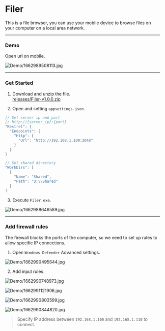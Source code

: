 # Filer  

This is a file browser, you can use your mobile device to browse files on your computer on a local area network.  

---  

### Demo  

Open url on mobile.  

![Demo/1662989508113.jpg](Demo/1662989508113.jpg)  

---  

### Get Started  

1. Download and unzip the file.  
[releases/Filer-v1.0.0.zip](https://github.com/fysh711426/Filer/releases)  

2. Open and setting `appsettings.json`.  

```C#
// Set server ip and port
// http://{server_ip}:{port}
"Kestrel": {
  "Endpoints": {
    "Http": {
      "Url": "http://192.168.1.100:2048"
    }
  }
}
```

```C#
// Set shared directory
"WorkDirs": [
  {
    "Name": "Shared",
    "Path": "D:\\Shared"
  }
]
```

3. Execute `Filer.exe`.  

![Demo/1662988648589.jpg](Demo/1662988648589.jpg)  

---  

### Add firewall rules  

The firewall blocks the ports of the computer, so we need to set up rules to allow specific IP connections.  

1. Open `Windows Defender` Advanced settings.  

![Demo/1662990495644.jpg](Demo/1662990495644.jpg)  

2. Add input rules.  

![Demo/1662990748973.jpg](Demo/1662990748973.jpg)  

![Demo/1662991121906.jpg](Demo/1662991121906.jpg)  

![Demo/1662990803599.jpg](Demo/1662990803599.jpg)  

![Demo/1662990844820.jpg](Demo/1662990844820.jpg)  

> Specify IP address between `192.168.1.100` and `192.168.1.110` to connect.  